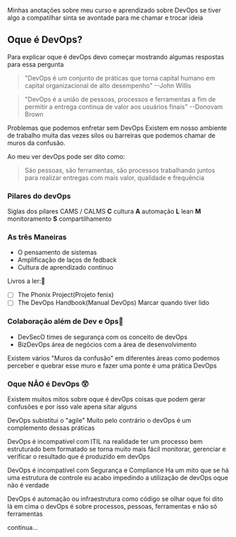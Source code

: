 Minhas anotações sobre meu curso e aprendizado sobre DevOps se tiver algo a compatilhar sinta se avontade para me chamar e trocar ideia


## Oque é DevOps?

Para explicar oque é devOps devo começar mostrando algumas respostas para essa pergunta

>"DevOps é um conjunto de práticas 
que torna capital humano em capital 
organizacional de alto desempenho"
--John Willis

>"DevOps é a união de pessoas, processos e ferramentas a fim de permitir
a entrega continua de valor aos usuários finais"
--Donovam Brown

Problemas que podemos enfretar sem DevOps
Existem em nosso ambiente de trabalho muita das vezes silos ou barreiras que podemos chamar de muros
da confusão.

Ao meu ver devOps pode ser dito como:
>São pessoas, são ferramentas, são processos trabalhando juntos para
realizar entregas com mais valor, qualidade e frequência

### Pilares do devOps
Siglas dos pilares
CAMS / CALMS
**C** cultura
**A** automação
**L** lean
**M** monitoramento
**S** compartilhamento

### As três Maneiras
- O pensamento de sistemas
- Amplificação de laços de fedback
- Cultura de aprendizado continuo

Livros a ler:🤔
- [ ] The Phonix Project(Projeto fenix)
- [ ] The DevOps Handbook(Manual DevOps)
Marcar quando tiver lido

### Colaboração além de Dev e Ops🎈
- DevSecO times de segurança com os conceito de devOps
- BizDevOps área de negócios com a área de desenvolvimento

Existem vários "Muros da confusão" em diferentes áreas
como podemos perceber e quebrar esse muro e fazer
uma ponte é uma prática DevOps

### Oque **NÃO** é DevOps 😲

Existem muitos mitos sobre oque é devOps coisas que podem
gerar confusões e por isso vale apena sitar alguns

DevOps subistitui o "agile"
Muito pelo contrário o devOps é um complemento
dessas práticas

DevOps é incompatível com ITIL
na realidade ter um processo bem estruturado bem
formatado se torna muito mais fácil monitorar,
gerenciar e verificar o resultado que é produzido 
em devOps

DevOps é incompatível com Segurança
e Compliance
Ha um mito que se há uma estrutura
de controle eu acabo impedindo 
a utilização de devOps oque não é verdade

DevOps é automação ou infraestrutura como código
se olhar oque foi dito lá em cima o devOps é sobre
processos, pessoas, ferramentas e não só ferramentas

continua...

